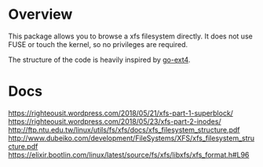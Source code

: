 Overview
=====

This package allows you to browse a xfs filesystem directly. It does not use FUSE or touch the kernel, so no privileges are required.

The structure of the code is heavily inspired by [go-ext4](https://github.com/dsoprea/go-ext4).


Docs
====


https://righteousit.wordpress.com/2018/05/21/xfs-part-1-superblock/
https://righteousit.wordpress.com/2018/05/23/xfs-part-2-inodes/
http://ftp.ntu.edu.tw/linux/utils/fs/xfs/docs/xfs_filesystem_structure.pdf
http://www.dubeiko.com/development/FileSystems/XFS/xfs_filesystem_structure.pdf
https://elixir.bootlin.com/linux/latest/source/fs/xfs/libxfs/xfs_format.h#L96


